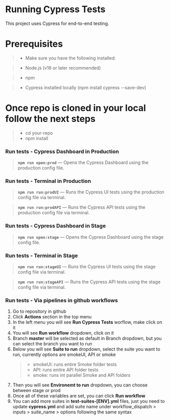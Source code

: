 # Running Cypress Tests
This project uses Cypress for end-to-end testing.

# Prerequisites
>- Make sure you have the following installed:

>- Node.js (v16 or later recommended)

>- npm

>- Cypress installed locally (npm install cypress --save-dev)

# Once repo is cloned in your local follow the next steps
>- cd your-repo
>- npm install

### Run tests - Cypress Dashboard in Production
> **`npm run open:prod`** — Opens the Cypress Dashboard using the production config file.

### Run tests - Terminal in Production
> **`npm run run:prodUI`** — Runs the Cypress UI tests using the production config file via terminal.

> **`npm run run:prodAPI`** — Runs the Cypress API tests using the production config file via terminal.

### Run tests - Cypress Dashboard in Stage
> **`npm run open:stage`** — Opens the Cypress Dashboard using the stage config file.

### Run tests - Terminal in Stage
> **`npm run run:stageUI`** — Runs the Cypress UI tests using the stage config file via terminal.

> **`npm run run:stageAPI`** — Runs the Cypress API tests using the stage config file via terminal.

### Run tests - Via pipelines in github workflows

1. Go to repository in github
2. Click **Actions** section in the top menu
3. In the left menu you will see **Run Cypress Tests** worflow, make click on it
4. You will see **Run workflow** dropdown, click on it
5. Branch **master** will be selected as default in Branch dropdown, but you can select the branch you want to run
6. Below you will see **Suite to run** dropdown, select the suite you want to run, currently options are smokeUI, API or smoke
    >- smokeUI: runs entire Smoke folder tests
    >- API: runs enitre API folder tests
    >- smoke: runs int parallel Smoke and API folders
7. Then you will see **Environemt to run** dropdown, you can choose between stage or prod
8. Once all of these variables are set, you can click **Run workflow**
9. You can add more suites in **test-suites-[ENV].yml** files, just you need to update **cypress.yml** and add suite name under workflow_dispatch > inputs > suite_name > options following the same syntax